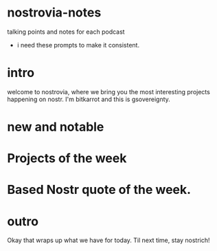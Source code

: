 # nostrovia-notes
talking points and notes for each podcast 
- i need these prompts to make it consistent.

# intro

welcome to nostrovia, where we bring you the most interesting projects happening on nostr. 
I'm bitkarrot and this is gsovereignty.

# new and notable
<insert text here>

# Projects of the week
<insert text here>

# Based Nostr quote of the week. 
<insert text here>

# outro
Okay that wraps up what we have for today.
Til next time, stay nostrich!
